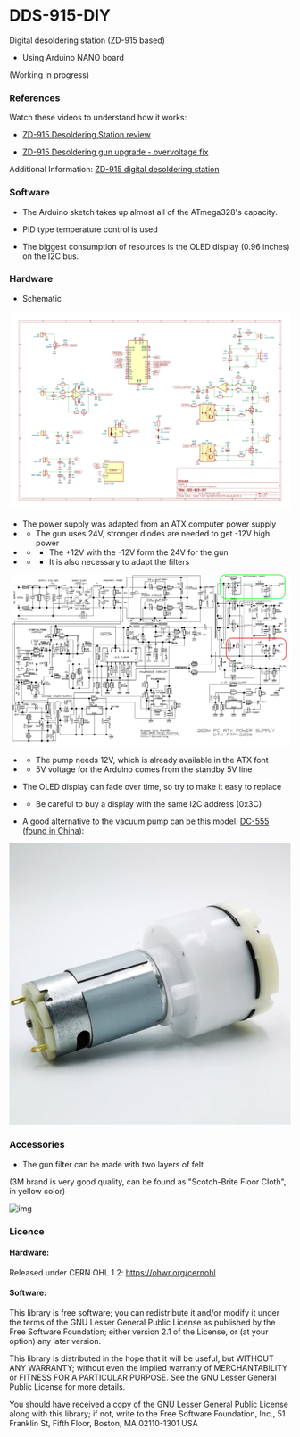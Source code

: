 # DDS-915-DIY
Digital desoldering station (ZD-915 based)
- Using Arduino NANO board

(Working in progress)

### References

Watch these videos to understand how it works:

- [ZD-915 Desoldering Station review](https://www.youtube.com/watch?v=_Ar05rKqoEI)

- [ZD-915 Desoldering gun upgrade - overvoltage fix](https://www.youtube.com/watch?v=MPcmVaqe08Y)

Additional Information: [ZD-915 digital desoldering station](https://eleshop.eu/desolderingstation-zd-915.html)

### Software

- The Arduino sketch takes up almost all of the ATmega328's capacity.

- PID type temperature control is used

- The biggest consumption of resources is the OLED display (0.96 inches) on the I2C bus.

### Hardware

- Schematic

![img](https://raw.githubusercontent.com/rtek1000/DDS-915-DIY/main/Hardware/Doc/DDS-915-DIY_Kicad.png)

- The power supply was adapted from an ATX computer power supply
- - The gun uses 24V, stronger diodes are needed to get -12V high power
- - - The +12V with the -12V form the 24V for the gun
- - - It is also necessary to adapt the filters

![img](https://raw.githubusercontent.com/rtek1000/DDS-915-DIY/main/Hardware/Doc/atxps.png)

- - The pump needs 12V, which is already available in the ATX font
- - 5V voltage for the Arduino comes from the standby 5V line

- The OLED display can fade over time, so try to make it easy to replace
- - Be careful to buy a display with the same I2C address (0x3C)

- A good alternative to the vacuum pump can be this model: [DC-555](https://www.aliexpress.com/item/32821282878.html) ([found in China](https://pt.aliexpress.com/w/wholesale-dc-555-pump.html)):

![img](https://raw.githubusercontent.com/rtek1000/DDS-915-DIY/main/Hardware/Doc/pump.png)


### Accessories

- The gun filter can be made with two layers of felt

(3M brand is very good quality, can be found as "Scotch-Brite Floor Cloth", in yellow color)

![img](https://upload.wikimedia.org/wikipedia/commons/1/1b/Colored_felt_cloth.jpg)

### Licence

#### Hardware:
Released under CERN OHL 1.2: https://ohwr.org/cernohl

#### Software:
This library is free software; you can redistribute it and/or modify it under the terms of the GNU Lesser General Public License as published by the Free Software Foundation; either version 2.1 of the License, or (at your option) any later version.

This library is distributed in the hope that it will be useful, but WITHOUT ANY WARRANTY; without even the implied warranty of MERCHANTABILITY or FITNESS FOR A PARTICULAR PURPOSE. See the GNU Lesser General Public License for more details.

You should have received a copy of the GNU Lesser General Public License along with this library; if not, write to the Free Software Foundation, Inc., 51 Franklin St, Fifth Floor, Boston, MA 02110-1301 USA
